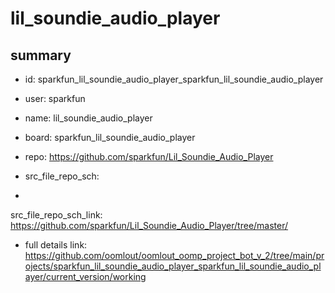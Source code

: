 # lil_soundie_audio_player
 
## summary 
* id: sparkfun_lil_soundie_audio_player_sparkfun_lil_soundie_audio_player
* user: sparkfun
* name: lil_soundie_audio_player
* board: sparkfun_lil_soundie_audio_player
* repo: https://github.com/sparkfun/Lil_Soundie_Audio_Player



* src_file_repo_sch: 
*
 src_file_repo_sch_link: https://github.com/sparkfun/Lil_Soundie_Audio_Player/tree/master/
* full details link: https://github.com/oomlout/oomlout_oomp_project_bot_v_2/tree/main/projects/sparkfun_lil_soundie_audio_player_sparkfun_lil_soundie_audio_player/current_version/working  






